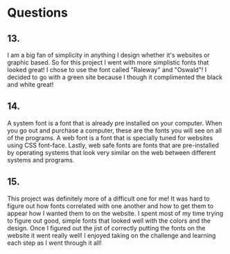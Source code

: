# Questions
## 13.
I am a big fan of simplicity in anything I design whether it's websites or graphic based. So for this project I went with more simplistic fonts that looked great! I chose to use the font called "Raleway" and "Oswald"! I decided to go with a green site because I though it complimented the black and white great!

## 14.
A system font is a font that is already pre installed on your computer. When you go out and purchase a computer, these are the fonts you will see on all of the programs. A web font is a font that is specially tuned for websites using CSS font-face. Lastly, web safe fonts are fonts that are pre-installed by operating systems that look very similar on the web between different systems and programs.

## 15.
This project was definitely more of a difficult one for me! It was hard to figure out how fonts correlated with one another and how to get them to appear how I wanted them to on the website. I spent most of my time trying to figure out good, simple fonts that looked well with the colors and the design. Once I figured out the jist of correctly putting the fonts on the website it went really well! I enjoyed taking on the challenge and learning each step as I went through it all!
